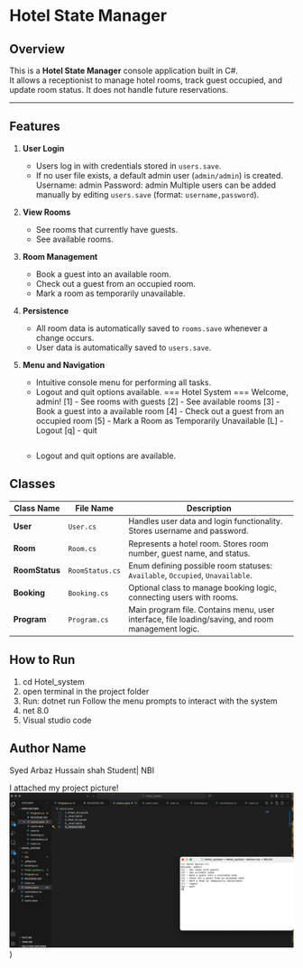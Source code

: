 # Hotel State Manager

## Overview
This is a **Hotel State Manager** console application built in C#.  
It allows a receptionist to manage hotel rooms, track guest occupied, and update room status. It does not handle future reservations.

---
## Features
1. **User Login**
   - Users log in with credentials stored in `users.save`.
   - If no user file exists, a default admin user (`admin/admin`) is created.
   Username: admin
   Password: admin
    Multiple users can be added manually by editing `users.save` (format: `username,password`).
   
2. **View Rooms**
   - See rooms that currently have guests.
   - See available rooms.

3. **Room Management**
   - Book a guest into an available room.
   - Check out a guest from an occupied room.
   - Mark a room as temporarily unavailable.

4. **Persistence**
   - All room data is automatically saved to `rooms.save` whenever a change occurs.
   - User data is automatically saved to `users.save`.
5. **Menu and Navigation**
   - Intuitive console menu for performing all tasks.
   - Logout and quit options available.
=== Hotel System ===
     Welcome, admin!
     [1] - See rooms with guests
     [2] - See available rooms
     [3] - Book a guest into a available room
     [4] - Check out a guest from an occupied room
     [5] - Mark a Room as Temporarily Unavailable
     [L] - Logout
     [q] - quit
     ```
   - Logout and quit options are available.
## Classes
| Class Name      | File Name       | Description                                                                 |
|-----------------|----------------|-----------------------------------------------------------------------------|
| **User**        | `User.cs`       | Handles user data and login functionality. Stores username and password.    |
| **Room**        | `Room.cs`       | Represents a hotel room. Stores room number, guest name, and status.       |
| **RoomStatus**  | `RoomStatus.cs` | Enum defining possible room statuses: `Available`, `Occupied`, `Unavailable`.|
| **Booking**     | `Booking.cs`    | Optional class to manage booking logic, connecting users with rooms.        |
| **Program**     | `Program.cs`    | Main program file. Contains menu, user interface, file loading/saving, and room management logic. |

## How to Run
1. cd Hotel_system
2. open terminal in the project folder 
3. Run: dotnet run Follow the menu prompts to interact with the system
4. net 8.0
5. Visual studio code

## Author Name
Syed Arbaz Hussain shah
Student| NBI 

I attached my project picture!
![alt text](<Screenshot 2025-10-31 at 23.04.48-1.png>))